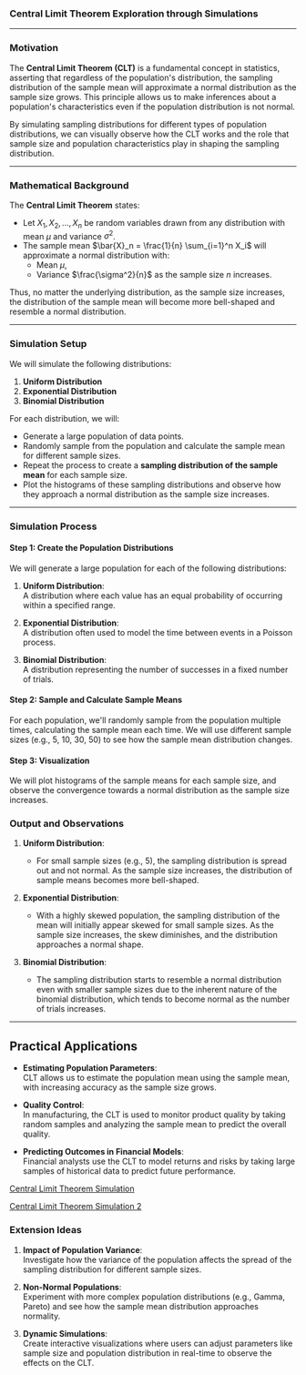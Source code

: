 ### Central Limit Theorem Exploration through Simulations

---

###  Motivation

The **Central Limit Theorem (CLT)** is a fundamental concept in statistics, asserting that regardless of the population's distribution, the sampling distribution of the sample mean will approximate a normal distribution as the sample size grows. This principle allows us to make inferences about a population's characteristics even if the population distribution is not normal.

By simulating sampling distributions for different types of population distributions, we can visually observe how the CLT works and the role that sample size and population characteristics play in shaping the sampling distribution.

---

###  Mathematical Background

The **Central Limit Theorem** states:

- Let $X_1, X_2, ..., X_n$ be random variables drawn from any distribution with mean $\mu$ and variance $\sigma^2$.
- The sample mean $\bar{X}_n = \frac{1}{n} \sum_{i=1}^n X_i$ will approximate a normal distribution with:
  - Mean $\mu$,
  - Variance $\frac{\sigma^2}{n}$ as the sample size $n$ increases.

Thus, no matter the underlying distribution, as the sample size increases, the distribution of the sample mean will become more bell-shaped and resemble a normal distribution.

---

###  Simulation Setup

We will simulate the following distributions:
1. **Uniform Distribution**
2. **Exponential Distribution**
3. **Binomial Distribution**

For each distribution, we will:
- Generate a large population of data points.
- Randomly sample from the population and calculate the sample mean for different sample sizes.
- Repeat the process to create a **sampling distribution of the sample mean** for each sample size.
- Plot the histograms of these sampling distributions and observe how they approach a normal distribution as the sample size increases.

---

###  Simulation Process

#### Step 1: Create the Population Distributions

We will generate a large population for each of the following distributions:

1. **Uniform Distribution**:  
   A distribution where each value has an equal probability of occurring within a specified range.

2. **Exponential Distribution**:  
   A distribution often used to model the time between events in a Poisson process.

3. **Binomial Distribution**:  
   A distribution representing the number of successes in a fixed number of trials.

#### Step 2: Sample and Calculate Sample Means

For each population, we'll randomly sample from the population multiple times, calculating the sample mean each time. We will use different sample sizes (e.g., 5, 10, 30, 50) to see how the sample mean distribution changes.

#### Step 3: Visualization

We will plot histograms of the sample means for each sample size, and observe the convergence towards a normal distribution as the sample size increases.


###  Output and Observations

1. **Uniform Distribution**:  
   - For small sample sizes (e.g., 5), the sampling distribution is spread out and not normal. As the sample size increases, the distribution of sample means becomes more bell-shaped.
   
2. **Exponential Distribution**:  
   - With a highly skewed population, the sampling distribution of the mean will initially appear skewed for small sample sizes. As the sample size increases, the skew diminishes, and the distribution approaches a normal shape.

3. **Binomial Distribution**:  
   - The sampling distribution starts to resemble a normal distribution even with smaller sample sizes due to the inherent nature of the binomial distribution, which tends to become normal as the number of trials increases.

---

##  Practical Applications

- **Estimating Population Parameters**:  
   CLT allows us to estimate the population mean using the sample mean, with increasing accuracy as the sample size grows.

- **Quality Control**:  
   In manufacturing, the CLT is used to monitor product quality by taking random samples and analyzing the sample mean to predict the overall quality.

- **Predicting Outcomes in Financial Models**:  
   Financial analysts use the CLT to model returns and risks by taking large samples of historical data to predict future performance.

[Central Limit Theorem Simulation](qwe.html)

[Central Limit Theorem Simulation 2](statıc.html)

###  Extension Ideas

1. **Impact of Population Variance**:  
   Investigate how the variance of the population affects the spread of the sampling distribution for different sample sizes.

2. **Non-Normal Populations**:  
   Experiment with more complex population distributions (e.g., Gamma, Pareto) and see how the sample mean distribution approaches normality.

3. **Dynamic Simulations**:  
   Create interactive visualizations where users can adjust parameters like sample size and population distribution in real-time to observe the effects on the CLT.
